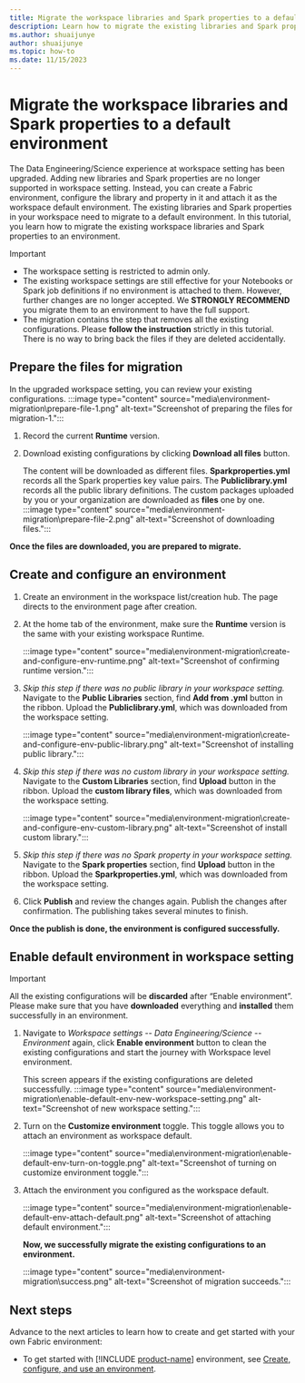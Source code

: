 ```yaml
---
title: Migrate the workspace libraries and Spark properties to a default environment 
description: Learn how to migrate the existing libraries and Spark properties to an environment.
ms.author: shuaijunye
author: shuaijunye
ms.topic: how-to
ms.date: 11/15/2023
---
```


# Migrate the workspace libraries and Spark properties to a default environment

The Data Engineering/Science experience at workspace setting has been upgraded. Adding new libraries and Spark properties are no longer supported in workspace setting. Instead, you can create a Fabric environment, configure the library and property in it and attach it as the workspace default environment. The existing libraries and Spark properties in your workspace need to migrate to a default environment. In this tutorial, you learn how to migrate the existing workspace libraries and Spark properties to an environment.

> [!IMPORTANT]  
>
> - The workspace setting is restricted to admin only.
> - The existing workspace settings are still effective for your Notebooks or Spark job definitions if no environment is attached to them. However, further changes are no longer accepted. We **STRONGLY RECOMMEND** you migrate them to an environment to have the full support.
> - The migration contains the step that removes all the existing configurations. Please **follow the instruction** strictly in this tutorial. There is no way to bring back the files if they are deleted accidentally.
>

## Prepare the files for migration

In the upgraded workspace setting, you can review your existing configurations.
:::image type="content" source="media\environment-migration\prepare-file-1.png" alt-text="Screenshot of preparing the files for migration-1.":::

1. Record the current **Runtime** version.

2. Download existing configurations by clicking **Download all files** button.

    The content will be downloaded as different files. **Sparkproperties.yml** records all the Spark properties key value pairs. The **Publiclibrary.yml** records all the public library definitions. The custom packages uploaded by you or your organization are downloaded as **files** one by one.
    :::image type="content" source="media\environment-migration\prepare-file-2.png" alt-text="Screenshot of downloading files.":::

**Once the files are downloaded, you are prepared to migrate.**

## Create and configure an environment

1. Create an environment in the workspace list/creation hub. The page directs to the environment page after creation.

2. At the home tab of the environment, make sure the **Runtime** version is the same with your existing workspace Runtime.

    :::image type="content" source="media\environment-migration\create-and-configure-env-runtime.png" alt-text="Screenshot of confirming runtime version.":::

3. *Skip this step if there was no public library in your workspace setting.* Navigate to the **Public Libraries** section, find **Add from .yml** button in the ribbon. Upload the **Publiclibrary.yml**, which was downloaded from the workspace setting.

    :::image type="content" source="media\environment-migration\create-and-configure-env-public-library.png" alt-text="Screenshot of installing public library.":::

4. *Skip this step if there was no custom library in your workspace setting.* Navigate to the **Custom Libraries** section, find **Upload** button in the ribbon. Upload the **custom library files**, which was downloaded from the workspace setting.

    :::image type="content" source="media\environment-migration\create-and-configure-env-custom-library.png" alt-text="Screenshot of install custom library.":::

5. *Skip this step if there was no Spark property in your workspace setting.* Navigate to the **Spark properties** section, find **Upload** button in the ribbon. Upload the **Sparkproperties.yml**, which was downloaded from the workspace setting.

6. Click **Publish** and review the changes again. Publish the changes after confirmation. The publishing takes several minutes to finish.

**Once the publish is done, the environment is configured successfully.**

## Enable default environment in workspace setting

> [!IMPORTANT]
> All the existing configurations will be **discarded** after “Enable environment”. Please make sure that you have **downloaded** everything and **installed** them successfully in an environment.
>

1. Navigate to *Workspace settings* -- *Data Engineering/Science* -- *Environment* again, click **Enable environment** button to clean the existing configurations and start the journey with Workspace level environment.

    This screen appears if the existing configurations are deleted successfully.
    :::image type="content" source="media\environment-migration\enable-default-env-new-workspace-setting.png" alt-text="Screenshot of new workspace setting.":::

2. Turn on the **Customize environment** toggle. This toggle allows you to attach an environment as workspace default.

    :::image type="content" source="media\environment-migration\enable-default-env-turn-on-toggle.png" alt-text="Screenshot of turning on customize environment toggle.":::

3. Attach the environment you configured as the workspace default.

    :::image type="content" source="media\environment-migration\enable-default-env-attach-default.png" alt-text="Screenshot of attaching default environment.":::

    **Now, we successfully migrate the existing configurations to an environment.**

    :::image type="content" source="media\environment-migration\success.png" alt-text="Screenshot of migration succeeds.":::

## Next steps

Advance to the next articles to learn how to create and get started with your own Fabric environment:

- To get started with [!INCLUDE [product-name](../includes/product-name.md)] environment, see [Create, configure, and use an environment](create-and-use-environment.md).
